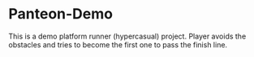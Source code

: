 # Panteon-Demo

This is a demo platform runner (hypercasual) project. Player avoids the obstacles and tries to become the first one to pass the finish line.
